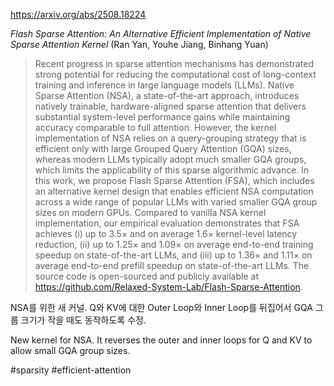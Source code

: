 https://arxiv.org/abs/2508.18224

*Flash Sparse Attention: An Alternative Efficient Implementation of Native Sparse Attention Kernel* (Ran Yan, Youhe Jiang, Binhang Yuan)

> Recent progress in sparse attention mechanisms has demonstrated strong potential for reducing the computational cost of long-context training and inference in large language models (LLMs). Native Sparse Attention (NSA), a state-of-the-art approach, introduces natively trainable, hardware-aligned sparse attention that delivers substantial system-level performance gains while maintaining accuracy comparable to full attention. However, the kernel implementation of NSA relies on a query-grouping strategy that is efficient only with large Grouped Query Attention (GQA) sizes, whereas modern LLMs typically adopt much smaller GQA groups, which limits the applicability of this sparse algorithmic advance. In this work, we propose Flash Sparse Attention (FSA), which includes an alternative kernel design that enables efficient NSA computation across a wide range of popular LLMs with varied smaller GQA group sizes on modern GPUs. Compared to vanilla NSA kernel implementation, our empirical evaluation demonstrates that FSA achieves (i) up to 3.5$\times$ and on average 1.6$\times$ kernel-level latency reduction, (ii) up to 1.25$\times$ and 1.09$\times$ on average end-to-end training speedup on state-of-the-art LLMs, and (iii) up to 1.36$\times$ and 1.11$\times$ on average end-to-end prefill speedup on state-of-the-art LLMs. The source code is open-sourced and publicly available at https://github.com/Relaxed-System-Lab/Flash-Sparse-Attention.

NSA를 위한 새 커널. Q와 KV에 대한 Outer Loop와 Inner Loop를 뒤집어서 GQA 그룹 크기가 작을 때도 동작하도록 수정.

New kernel for NSA. It reverses the outer and inner loops for Q and KV to allow small GQA group sizes.

#sparsity #efficient-attention 
